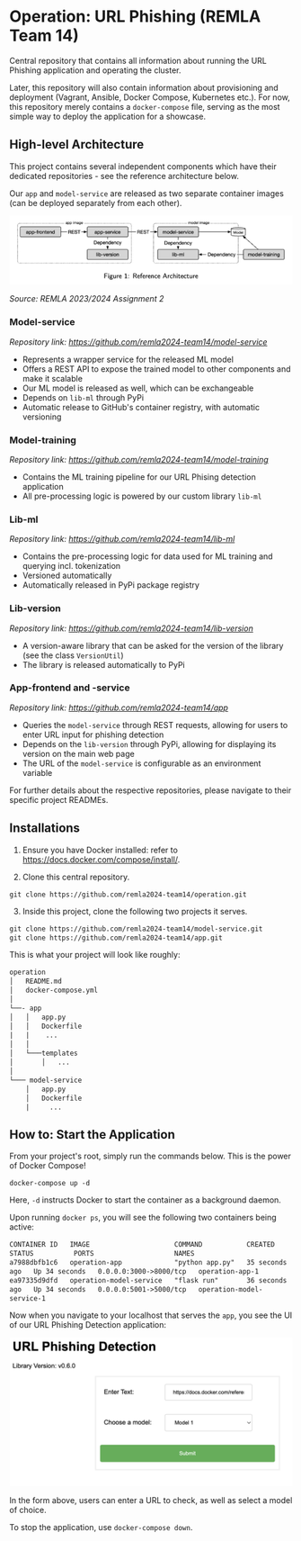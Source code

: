 # Operation: URL Phishing (REMLA Team 14)
Central repository that contains all information about running the URL Phishing application and operating the cluster.

Later, this repository will also contain information about provisioning and deployment (Vagrant, Ansible, Docker Compose, Kubernetes etc.).
For now, this repository merely contains a `docker-compose` file, serving as the most simple way to deploy the application for a showcase.



## High-level Architecture

This project contains several independent components which have their dedicated repositories - see the reference architecture below.

Our `app` and `model-service` are released as two separate container images (can be deployed separately from each other).

![alt text](images/arch.png)

_Source: REMLA 2023/2024 Assignment 2_


### Model-service

_Repository link: https://github.com/remla2024-team14/model-service_

- Represents a wrapper service for the released ML model
- Offers a REST API to expose the trained model to other components and make it scalable
- Our ML model is released as well, which can be exchangeable
- Depends on `lib-ml` through PyPi
- Automatic release to GitHub's container registry, with automatic versioning


### Model-training

_Repository link: https://github.com/remla2024-team14/model-training_

- Contains the ML training pipeline for our URL Phising detection application
- All pre-processing logic is powered by our custom library `lib-ml`


### Lib-ml

_Repository link: https://github.com/remla2024-team14/lib-ml_

- Contains the pre-processing logic for data used for ML training and querying incl. tokenization
- Versioned automatically
- Automatically released in PyPi package registry


### Lib-version

_Repository link: https://github.com/remla2024-team14/lib-version_

- A version-aware library that can be asked for the version of the library (see the class `VersionUtil`)
- The library is released automatically to PyPi


### App-frontend and -service

_Repository link: https://github.com/remla2024-team14/app_

- Queries the `model-service` through REST requests, allowing for users to enter URL input for phishing detection
- Depends on the `lib-version` through PyPi, allowing for displaying its version on the main web page
- The URL of the `model-service` is configurable as an environment variable


For further details about the respective repositories, please navigate to their specific project READMEs.

## Installations

1. Ensure you have Docker installed: refer to https://docs.docker.com/compose/install/.

2. Clone this central repository.

```
git clone https://github.com/remla2024-team14/operation.git
```

3. Inside this project, clone the following two projects it serves.

```
git clone https://github.com/remla2024-team14/model-service.git
git clone https://github.com/remla2024-team14/app.git
```

This is what your project will look like roughly:

```
operation
│   README.md
│   docker-compose.yml   
│
└──- app
│   │   app.py
│   │   Dockerfile
|   |    ...
│   │
│   └───templates
│       │   ...
│   
└─── model-service
    │   app.py
    │   Dockerfile
    |     ...
```


## How to: Start the Application

From your project's root, simply run the commands below. This is the power of Docker Compose!

```
docker-compose up -d
```

Here, `-d` instructs Docker to start the container as a background daemon.


Upon running `docker ps`, you will see the following two containers being active:

```
CONTAINER ID   IMAGE                     COMMAND           CREATED          STATUS          PORTS                    NAMES
a7988dbfb1c6   operation-app             "python app.py"   35 seconds ago   Up 34 seconds   0.0.0.0:3000->8000/tcp   operation-app-1
ea97335d9dfd   operation-model-service   "flask run"       36 seconds ago   Up 34 seconds   0.0.0.0:5001->5000/tcp   operation-model-service-1
```

Now when you navigate to your localhost that serves the `app`, you see the UI of our URL Phishing Detection application:

![alt text](images/app-interface.png)

In the form above, users can enter a URL to check, as well as select a model of choice.

To stop the application, use `docker-compose down`.